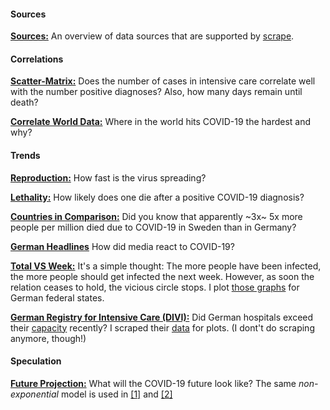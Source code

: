#### Sources

[**Sources:**](https://github.com/pschwede/covid19plots/blob/master/doc/sources.md) An overview of data sources that are supported by [scrape](https://github.com/pschwede/covid19plots/blob/master/bin/scrape/).

#### Correlations

[**Scatter-Matrix:**](https://github.com/pschwede/covid19plots/blob/master/scatter_matrix.ipynb) Does the number of cases in intensive care correlate well with the number positive diagnoses? Also, how many days remain until death?

[**Correlate World Data:**](https://github.com/pschwede/covid19plots/blob/master/doc/correlate.md) Where in the world hits COVID-19 the hardest and why?

#### Trends

[**Reproduction:**](https://github.com/pschwede/covid19plots/blob/master/doc/repro.md) How fast is the virus spreading?

[**Lethality:**](https://github.com/pschwede/covid19plots/blob/master/doc/lethality.md) How likely does one die after a positive COVID-19 diagnosis?

[**Countries in Comparison:**](https://github.com/pschwede/covid19plots/blob/master/countries_in_comparison.ipynb) Did you know that apparently ~3x~ 5x more people per million died due to COVID-19 in Sweden than in Germany?

[**German Headlines**](https://github.com/pschwede/covid19plots/blob/master/topst_headlines.ipynb) How did media react to COVID-19?

[**Total VS Week:**](https://github.com/pschwede/covid19plots/blob/master/sum_vs_window.ipynb) It's a simple thought: The more people have been infected, the more people should get infected the next week. However, as soon the relation ceases to hold, the vicious circle stops. I plot [those graphs](https://aatishb.com/covidtrends/) for German federal states.

[**German Registry for Intensive Care (DIVI):**](https://github.com/pschwede/covid19plots/blob/master/scrape_divi.ipynb) Did German hospitals exceed their [capacity](https://www.intensivregister.de/#/intensivregister) recently? I scraped their [data](https://raw.githubusercontent.com/pschwede/covid19plots/master/data/divi.tsv) for plots. (I dont't do scraping anymore, though!)

#### Speculation

[**Future Projection:**](https://github.com/pschwede/covid19plots/blob/master/doc/projection.md) What will the COVID-19 future look like? The same *non-exponential* model is used in [[1]](https://www.sciencedirect.com/science/article/pii/S1201971220303039) and [[2]](https://medium.com/analytics-vidhya/predicting-the-spread-of-covid-19-coronavirus-in-us-daily-updates-4de238ad8c26)
